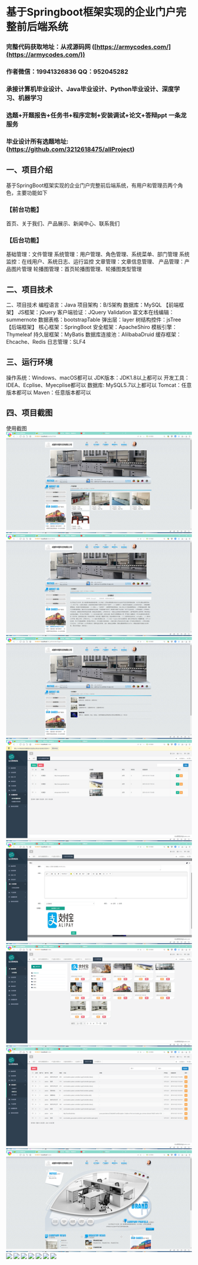 基于Springboot框架实现的企业门户完整前后端系统
=
###  完整代码获取地址：从戎源码网 ([https://armycodes.com/](https://armycodes.com/))
###  作者微信：19941326836  QQ：952045282 
###  承接计算机毕业设计、Java毕业设计、Python毕业设计、深度学习、机器学习
###  选题+开题报告+任务书+程序定制+安装调试+论文+答辩ppt 一条龙服务
###  毕业设计所有选题地址:(https://github.com/3212618475/allProject)


一、项目介绍
---
基于SpringBoot框架实现的企业门户完整前后端系统，有用户和管理员两个角色，主要功能如下

### 【前台功能】
首页、关于我们、产品展示、新闻中心、联系我们

### 【后台功能】
基础管理：文件管理
系统管理：用户管理、角色管理、系统菜单、部门管理
系统监控：在线用户、系统日志、运行监控
文章管理：文章信息管理、
产品管理：产品图片管理
轮播图管理：首页轮播图管理、轮播图类型管理



二、项目技术
---
二、项目技术
编程语言：Java
项目架构：B/S架构
数据库：MySQL
【前端框架】
JS框架：jQuery
客户端验证：JQuery Validation
富文本在线编辑：summernote
数据表格：bootstrapTable
弹出层：layer
树结构控件：jsTree
【后端框架】
核心框架：SpringBoot
安全框架：ApacheShiro
模板引擎：Thymeleaf
持久层框架：MyBatis
数据库连接池：AlilbabaDruid
缓存框架：Ehcache、Redis
日志管理：SLF4


三、运行环境
---
操作系统：Windows、macOS都可以
JDK版本：JDK1.8以上都可以
开发工具：IDEA、Ecplise、Myecplise都可以
数据库: MySQL5.7以上都可以
Tomcat：任意版本都可以
Maven：任意版本都可以

四、项目截图
---
使用截图
![](image/1.png)
![](image/2.png)
![](image/3.png)
![](image/4.png)
![](image/5.png)
![](image/6.png)
![](image/7.png)
![](image/8.png)
![](image/9.png)
![](image/10.png)
![](image/11.png)
![](image/12.png)
![](image/13.png)
![](image/14.png)
![](image/15.png)
